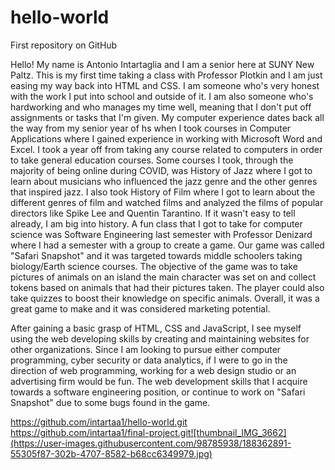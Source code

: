 # hello-world

First repository on GitHub

Hello! My name is Antonio Intartaglia and I am a senior here at SUNY New Paltz.
This is my first time taking a class with Professor Plotkin and I am just easing my
way back into HTML and CSS. I am someone who's very honest with the work I put into
school and outside of it. I am also someone who's hardworking and who manages my time
well, meaning that I don't put off assignments or tasks that I'm given. My computer
experience dates back all the way from my senior year of hs when I took courses in
Computer Applications where I gained experience in working with Microsoft Word and Excel.
I took a year off from taking any course related to computers in order to take general
education courses. Some courses I took, through the majority of being online during COVID,
was History of Jazz where I got to learn about musicians who influenced the jazz genre and
the other genres that inspired jazz. I also took History of Film where I got to learn about
the different genres of film and watched films and analyzed the films of popular directors
like Spike Lee and Quentin Tarantino. If it wasn't easy to tell already, I am big into history.
A fun class that I got to take for computer science was Software Engineering last semester with
Professor Denizard where I had a semester with a group to create a game. Our game was called "Safari
Snapshot" and it was targeted towards middle schoolers taking biology/Earth science courses.
The objective of the game was to take pictures of animals on an island the main character was 
set on and collect tokens based on animals that had their pictures taken. The player could also take
quizzes to boost their knowledge on specific animals. Overall, it was a great game to make and it
was considered marketing potential.

After gaining a basic grasp of HTML, CSS and JavaScript, I see myself using the web developing skills
by creating and maintaining websites for other organizations. Since I am looking to pursue either
computer programming, cyber security or data analytics, if I were to go in the direction of web programming,
working for a web design studio or an advertising firm would be fun. The web development skills that
I acquire towards a software engineering position, or continue to work on "Safari Snapshot" due to some bugs
found in the game.

https://github.com/intartaa1/hello-world.git
https://github.com/intartaa1/final-project.git![thumbnail_IMG_3662](https://user-images.githubusercontent.com/98785938/188362891-55305f87-302b-4707-8582-b68cc6349979.jpg)
